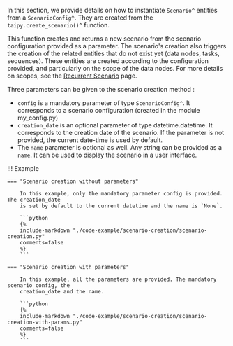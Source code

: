 In this section, we provide details on how to instantiate `Scenario^` entities from a
`ScenarioConfig^`. They are created from the `taipy.create_scenario()^` function.

This function creates and returns a new scenario from the scenario configuration
provided as a parameter. The scenario's creation also triggers the creation of the
related entities that do not exist yet (data nodes, tasks, sequences). These entities
are created according to the configuration provided, and particularly on the scope of
the data nodes. For more details on scopes, see the
[Recurrent Scenario](../what-if-analysis/scenarios-and-cycles.md) page.

Three parameters can be given to the scenario creation method :

-   `config` is a mandatory parameter of type `ScenarioConfig^`. It corresponds to a scenario
    configuration (created in the module my_config.py)
-   `creation_date` is an optional parameter of type datetime.datetime. It corresponds to
    the creation date of the scenario. If the parameter is not provided, the current date-time
    is used by default.
-   The `name` parameter is optional as well. Any string can be provided as a `name`. It can
    be used to display the scenario in a user interface.

!!! Example

    === "Scenario creation without parameters"

        In this example, only the mandatory parameter config is provided. The creation_date
        is set by default to the current datetime and the name is `None`.

        ```python
        {%
        include-markdown "./code-example/scenario-creation/scenario-creation.py"
        comments=false
        %}
        ```

    === "Scenario creation with parameters"

        In this example, all the parameters are provided. The mandatory scenario config, the
        creation_date and the name.

        ```python
        {%
        include-markdown "./code-example/scenario-creation/scenario-creation-with-params.py"
        comments=false
        %}
        ```
